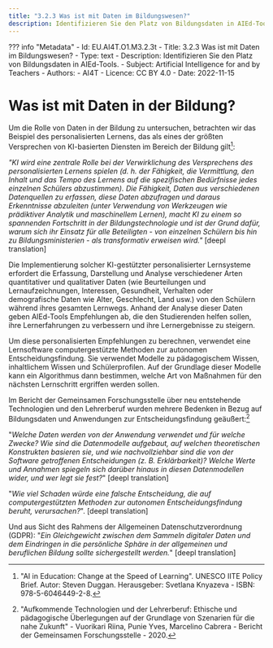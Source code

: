 ```yaml
---
title: "3.2.3 Was ist mit Daten im Bildungswesen?"
description: Identifizieren Sie den Platz von Bildungsdaten in AIEd-Tools.
---
```

??? info "Metadata"
    - Id: EU.AI4T.O1.M3.2.3t
    - Title: 3.2.3 Was ist mit Daten im Bildungswesen?
    - Type: text
    - Description: Identifizieren Sie den Platz von Bildungsdaten in AIEd-Tools.
    - Subject: Artificial Intelligence for and by Teachers
    - Authors:
        - AI4T 
    - Licence: CC BY 4.0
    - Date: 2022-11-15

# Was ist mit Daten in der Bildung?
Um die Rolle von Daten in der Bildung zu untersuchen, betrachten wir das Beispiel des personalisierten Lernens, das als eines der größten Versprechen von KI-basierten Diensten im Bereich der Bildung gilt[^1]:

*"KI wird eine zentrale Rolle bei der Verwirklichung des Versprechens des personalisierten Lernens spielen (d. h. der Fähigkeit, die Vermittlung, den Inhalt und das Tempo des Lernens auf die spezifischen Bedürfnisse jedes einzelnen Schülers abzustimmen). Die Fähigkeit, Daten aus verschiedenen Datenquellen zu erfassen, diese Daten abzufragen und daraus Erkenntnisse abzuleiten (unter Verwendung von Werkzeugen wie prädiktiver Analytik und maschinellem Lernen), macht KI zu einem so spannenden Fortschritt in der Bildungstechnologie und ist der Grund dafür, warum sich ihr Einsatz für alle Beteiligten - von einzelnen Schülern bis hin zu Bildungsministerien - als transformativ erweisen wird."* [deepl translation]

Die Implementierung solcher KI-gestützter personalisierter Lernsysteme erfordert die Erfassung, Darstellung und Analyse verschiedener Arten quantitativer und qualitativer Daten (wie Beurteilungen und Lernaufzeichnungen, Interessen, Gesundheit, Verhalten oder demografische Daten wie Alter, Geschlecht, Land usw.) von den Schülern während ihres gesamten Lernwegs. Anhand der Analyse dieser Daten geben AIEd-Tools Empfehlungen ab, die den Studierenden helfen sollen, ihre Lernerfahrungen zu verbessern und ihre Lernergebnisse zu steigern.

Um diese personalisierten Empfehlungen zu berechnen, verwendet eine Lernsoftware computergestützte Methoden zur autonomen Entscheidungsfindung. Sie verwendet Modelle zu pädagogischem Wissen, inhaltlichem Wissen und Schülerprofilen. Auf der Grundlage dieser Modelle kann ein Algorithmus dann bestimmen, welche Art von Maßnahmen für den nächsten Lernschritt ergriffen werden sollen.

Im Bericht der Gemeinsamen Forschungsstelle über neu entstehende Technologien und den Lehrerberuf wurden mehrere Bedenken in Bezug auf Bildungsdaten und Anwendungen zur Entscheidungsfindung geäußert:[^2]

"*Welche Daten werden von der Anwendung verwendet und für welche Zwecke? Wie sind die Datenmodelle aufgebaut, auf welchen theoretischen Konstrukten basieren sie, und wie nachvollziehbar sind die von der Software getroffenen Entscheidungen (z. B. Erklärbarkeit)? Welche Werte und Annahmen spiegeln sich darüber hinaus in diesen Datenmodellen wider, und wer legt sie fest?*" [deepl translation]

"*Wie viel Schaden würde eine falsche Entscheidung, die auf computergestützten Methoden zur autonomen Entscheidungsfindung beruht, verursachen?*". [deepl translation]

Und aus Sicht des Rahmens der Allgemeinen Datenschutzverordnung (GDPR): "*Ein Gleichgewicht zwischen dem Sammeln digitaler Daten und dem Eindringen in die persönliche Sphäre in der allgemeinen und beruflichen Bildung sollte sichergestellt werden.*" [deepl translation]

[^1]: "AI in Education: Change at the Speed of Learning". UNESCO IITE Policy Brief. Autor: Steven Duggan. Herausgeber: Svetlana Knyazeva - ISBN: 978-5-6046449-2-8.

[^2]: "Aufkommende Technologien und der Lehrerberuf: Ethische und pädagogische Überlegungen auf der Grundlage von Szenarien für die nahe Zukunft" - Vuorikari Riina, Punie Yves, Marcelino Cabrera - Bericht der Gemeinsamen Forschungsstelle - 2020.
